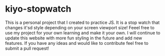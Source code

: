 # kiyo-stopwatch
This is a personal project that I created to practice JS.
It is a stop watch that changes it'sd style depending on your screen viewport size!
Feeel free to use my project for your own learning and make it your own.
I will continue to update this website with more fun styling in the future and add new features.
If you have any ideas and would like to contribute feel free to submit a pull request! 
